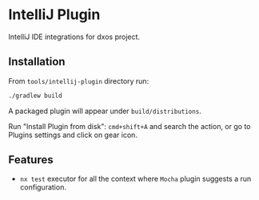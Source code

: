 # IntelliJ Plugin

IntelliJ IDE integrations for dxos project.

## Installation

From `tools/intellij-plugin` directory run:
```bash
./gradlew build
```
A packaged plugin will appear under `build/distributions`.

Run "Install Plugin from disk": `cmd+shift+A` and search the action, or go to Plugins settings and click on gear icon.

## Features

* `nx test` executor for all the context where `Mocha` plugin suggests a run configuration.
